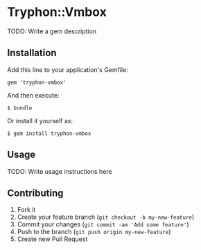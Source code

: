 # Tryphon::Vmbox

TODO: Write a gem description

## Installation

Add this line to your application's Gemfile:

    gem 'tryphon-vmbox'

And then execute:

    $ bundle

Or install it yourself as:

    $ gem install tryphon-vmbox

## Usage

TODO: Write usage instructions here

## Contributing

1. Fork it
2. Create your feature branch (`git checkout -b my-new-feature`)
3. Commit your changes (`git commit -am 'Add some feature'`)
4. Push to the branch (`git push origin my-new-feature`)
5. Create new Pull Request
